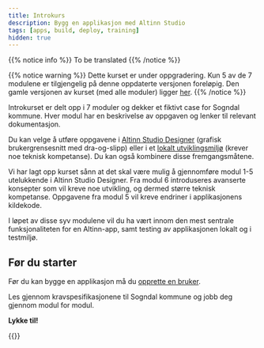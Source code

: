 ```yaml
---
title: Introkurs
description: Bygg en applikasjon med Altinn Studio
tags: [apps, build, deploy, training]
hidden: true
---
```


{{% notice info %}}
To be translated
{{% /notice %}}

{{% notice warning %}}
Dette kurset er under oppgradering. Kun 5 av de 7 modulene er tilgjengelig på denne oppdaterte versjonen foreløpig. 
Den gamle versjonen av kurset (med alle moduler) ligger [her](../../../altinn-studio/getting-started/app-dev-course/).
{{% /notice %}}

Introkurset er delt opp i 7 moduler og dekker et fiktivt case for Sogndal kommune.
Hver modul har en beskrivelse av oppgaven og lenker til relevant dokumentasjon.

Du kan velge å utføre oppgavene i [Altinn Studio Designer](../) 
(grafisk brukergrensesnitt med dra-og-slipp) eller i et [lokalt utviklingsmiljø](/nb/altinn-studio/guides/local-dev) 
(krever noe teknisk kompetanse).
Du kan også kombinere disse fremgangsmåtene.

Vi har lagt opp kurset sånn at det skal være mulig å gjennomføre modul 1-5 utelukkende i Altinn Studio Designer.
Fra modul 6 introduseres avanserte konsepter som vil kreve noe utvikling, og dermed større teknisk kompetanse.
Oppgavene fra modul 5 vil kreve endriner i applikasjonens kildekode.

I løpet av disse syv modulene vil du ha vært innom den mest sentrale funksjonaliteten for en Altinn-app,
samt testing av applikasjonen lokalt og i testmiljø.

## Før du starter

Før du kan bygge en applikasjon må du [opprette en bruker](../create-user/).

Les gjennom kravspesifikasjonene til Sogndal kommune og jobb deg gjennom modul for modul.

**Lykke til!**

{{<children />}}
